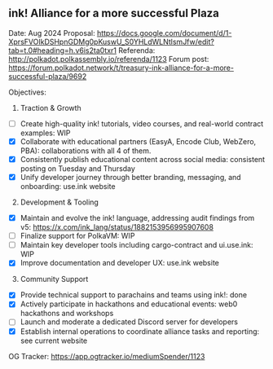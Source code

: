 ## ink! Alliance for a more successful Plaza

Date: Aug 2024
Proposal: https://docs.google.com/document/d/1-XprsFVOIkDSHpnGDMg0pKuswU_S0YHLdWLNtlsmJfw/edit?tab=t.0#heading=h.v6is2ta0txr1
Referenda: http://polkadot.polkassembly.io/referenda/1123
Forum post: https://forum.polkadot.network/t/treasury-ink-alliance-for-a-more-successful-plaza/9692

Objectives:
1. Traction & Growth
- [ ] Create high-quality ink! tutorials, video courses, and real-world contract examples: WIP
- [x] Collaborate with educational partners (EasyA, Encode Club, WebZero, PBA): collaborations with all 4 of them.
- [x] Consistently publish educational content across social media: consistent posting on Tuesday and Thursday
- [x] Unify developer journey through better branding, messaging, and onboarding: use.ink website

2. Development & Tooling
- [x] Maintain and evolve the ink! language, addressing audit findings from v5: https://x.com/ink_lang/status/1882153956995907608
- [ ] Finalize support for PolkaVM: WIP
- [ ] Maintain key developer tools including cargo-contract and ui.use.ink: WIP
- [x] Improve documentation and developer UX: use.ink website

3. Community Support
- [x] Provide technical support to parachains and teams using ink!: done
- [x] Actively participate in hackathons and educational events: web0 hackathons and workshops
- [ ] Launch and moderate a dedicated Discord server for developers
- [x] Establish internal operations to coordinate alliance tasks and reporting: see current website

OG Tracker: https://app.ogtracker.io/mediumSpender/1123